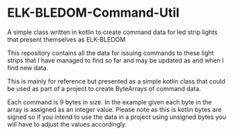 # ELK-BLEDOM-Command-Util
A simple class written in kotlin to create command data for led strip lights that present themselves as ELK-BLEDOM

This repository contains all the data for issuing commands to
these light strips that I have managed to find so far and may
be updated as and when I find new data.

This is mainly for reference but presented as a simple kotlin class 
that could be used as part of a project to create ByteArrays of command
data.

Each command is 9 bytes in size. In the example given each byte in the array
is assigned as an integer value. Please note as this is kotlin bytes are
signed so if you intend to use the data in a project using unsigned bytes 
you will have to adjust the values accordingly.
